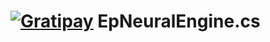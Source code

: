 [![Gratipay][gratipay-image]][gratipay-url]
EpNeuralEngine.cs
=================
[gratipay-image]: https://img.shields.io/gratipay/juhgiyo.svg?style=flat
[gratipay-url]: https://gratipay.com/juhgiyo/
